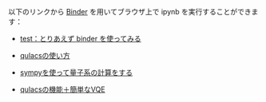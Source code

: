 以下のリンクから [Binder](https://mybinder.org) を用いてブラウザ上で ipynb を実行することができます：
- [test：とりあえず binder を使ってみる](https://mybinder.org/v2/gh/keisukefujii/quantsoftwaretutorials/HEAD?filepath=test_qulacs.ipynb)

- [qulacsの使い方](https://mybinder.org/v2/gh/keisukefujii/quantsoftwaretutorials/HEAD?filepath=Qulacs_introduction.ipynb)

- [sympyを使って量子系の計算をする](https://mybinder.org/v2/gh/keisukefujii/quantsoftwaretutorials/HEAD?filepath=sympy_quantum_introduction.ipynb)

- [qulacsの機能＋簡単なVQE](https://mybinder.org/v2/gh/keisukefujii/quantsoftwaretutorials/HEAD?filepath=tutorial_qulacs_vqe.ipynb)


